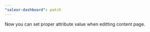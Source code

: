 ```yaml
---
"saleor-dashboard": patch
---
```


Now you can set proper attribute value when editting content page.
